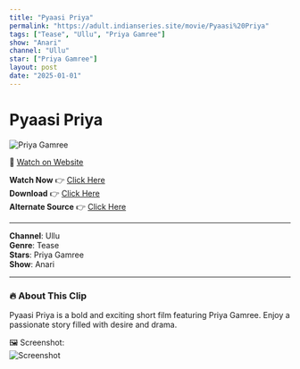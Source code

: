 ```yaml
---
title: "Pyaasi Priya"
permalink: "https://adult.indianseries.site/movie/Pyaasi%20Priya"
tags: ["Tease", "Ullu", "Priya Gamree"]
show: "Anari"
channel: "Ullu"
star: ["Priya Gamree"]
layout: post
date: "2025-01-01"
---
```


# Pyaasi Priya

![Priya Gamree](https://shorts.desisins.com/wp-content/uploads/2024/05/Pyaasi-Priyagamre-Anari-Ullu-DesiSins.com_.jpg)

🔗 [Watch on Website](https://adult.indianseries.site/movie/Pyaasi%20Priya)

**Watch Now** 👉 [Click Here](https://adult.indianseries.site/movie/Pyaasi%20Priya)  
**Download** 👉 [Click Here](https://adult.indianseries.site/movie/Pyaasi%20Priya)  
**Alternate Source** 👉 [Click Here](https://adult.indianseries.site/movie/Pyaasi%20Priya)

---

**Channel**: Ullu  
**Genre**: Tease  
**Stars**: Priya Gamree  
**Show**: Anari

---

### 🔥 About This Clip

Pyaasi Priya is a bold and exciting short film featuring Priya Gamree. Enjoy a passionate story filled with desire and drama.
 
🖼️ Screenshot:  
![Screenshot](https://shorts.desisins.com/wp-content/uploads/2024/05/Pyaasi-Priyagamre-Anari-Ullu-DesiSins.com_.jpg)
